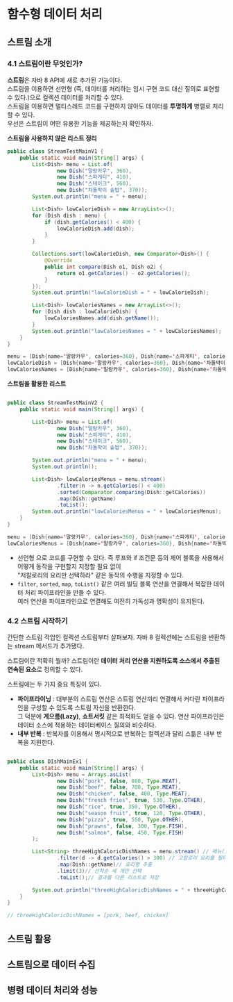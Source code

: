 # 함수형 데이터 처리

## 스트림 소개
  
### 4.1 스트림이란 무엇인가?
**스트림**은 자바 8 API에 새로 추가된 기능이다.  
스트림을 이용하면 선언형 (즉, 데이터를 처리하는 임시 구현 코드 대신 질의로 표현할 수 있다.)으로 컬렉션 데이터를 처리할 수 있다.  
스트림을 이용하면 멀티스레드 코드를 구현하지 않아도 데이터를 **투명하게** 병렬로 처리할 수 있다.  
우선은 스트림이 어떤 유용한 기능을 제공하는지 확인하자.  

**스트림을 사용하지 않은 리스트 정리**  
```java
public class StreamTestMainV1 {
    public static void main(String[] args) {
        List<Dish> menu = List.of(
                new Dish("말랑카우", 360),
                new Dish("스파게티", 410),
                new Dish("스테이크", 560),
                new Dish("차돌박이 솥밥", 370));
        System.out.println("menu = " + menu);

        List<Dish> lowCalorieDish = new ArrayList<>();
        for (Dish dish : menu) {
            if (dish.getCalories() < 400) {
                lowCalorieDish.add(dish);
            }
        }

        Collections.sort(lowCalorieDish, new Comparator<Dish>() {
            @Override
            public int compare(Dish o1, Dish o2) {
                return o1.getCalories() - o2.getCalories();
            }
        });
        System.out.println("lowCalorieDish = " + lowCalorieDish);

        List<Dish> lowCaloriesNames = new ArrayList<>();
        for (Dish dish : lowCalorieDish) {
            lowCaloriesNames.add(dish.getName());
        }
        System.out.println("lowCaloriesNames = " + lowCaloriesNames);
    }
}
```
```java
menu = [Dish{name='말랑카우', calories=360}, Dish{name='스파게티', calories=410}, Dish{name='스테이크', calories=560}, Dish{name='차돌박이 솥밥', calories=370}]
lowCalorieDish = [Dish{name='말랑카우', calories=360}, Dish{name='차돌박이 솥밥', calories=370}]
lowCaloriesNames = [Dish{name='말랑카우', calories=360}, Dish{name='차돌박이 솥밥', calories=370}]
```
  
**스트림을 활용한 리스트**  
```java

public class StreamTestMainV2 {
    public static void main(String[] args) {

        List<Dish> menu = List.of(
                new Dish("말랑카우", 360),
                new Dish("스파게티", 410),
                new Dish("스테이크", 560),
                new Dish("차돌박이 솥밥", 370));

        System.out.println("menu = " + menu);
        System.out.println();

        List<Dish> lowCaloriesMenus = menu.stream()
                .filter(n -> n.getCalories() < 400)
                .sorted(Comparator.comparing(Dish::getCalories))
                .map(Dish::getName)
                .toList();
        System.out.println("lowCaloriesMenus = " + lowCaloriesMenus);
    }
}
```  
```java
menu = [Dish{name='말랑카우', calories=360}, Dish{name='스파게티', calories=410}, Dish{name='스테이크', calories=560}, Dish{name='차돌박이 솥밥', calories=370}]
lowCaloriesMenus = [Dish{name='말랑카우', calories=360}, Dish{name='차돌박이 솥밥', calories=370}]
```

- 선언형 으로 코드를 구현할 수 있다. 즉 루프와 if 조건문 등의 제어 블록을 사용해서 어떻게 동작을 구현할지 지정할 필요 없이  
"저칼로리의 요리만 선택하라" 같은 동작의 수행을 지정할 수 있다. 
- `filter`, `sorted`, `map`, `toList()` 같은 여러 빌딩 블록 연산을 연결해서 복잡한 데이터 처리 파이프라인을 만들 수 있다.  
여러 연산을 파이프라인으로 연결해도 여전히 가독성과 명확성이 유지된다.  
  
### 4.2 스트림 시작하기
  
간단한 스트림 작업인 컬렉션 스트림부터 살펴보자. 자바 8 컬렉션에는 스트림을 반환하는 stream 메서드가 추가됐다.  

스트림이란 적확히 뭘까? 스트림이란 **데이터 처리 연산을 지원하도록 소스에서 추출된 연속된 요소**로 정의할 수 있다.  
  
스트림에는 두 가지 중요 특징이 있다.  
- **파이프라이닝** : 대부분의 스트림 연산은 스트림 연산끼리 연결해서 커다란 파이프라인을 구성할 수 있도록 스트림 자신을 반환한다.  
그 덕분에 **게으름(Lazy)**, **쇼트서킷** 같은 최적화도 얻을 수 있다. 연산 파이프라인은 데이터 소스에 적용하는 데이터베이스 질의와 비슷하다.  
- **내부 반복** : 반복자를 이용해서 명시적으로 반복하는 컬렉션과 달리 스틂은 내부 반복을 지원한다.  
  
```java

public class DIshMainEx1 {
    public static void main(String[] args) {
        List<Dish> menu = Arrays.asList(
                new Dish("pork", false, 800, Type.MEAT),
                new Dish("beef", false, 700, Type.MEAT),
                new Dish("chicken", false, 400, Type.MEAT),
                new Dish("french fries", true, 530, Type.OTHER),
                new Dish("rice", true, 350, Type.OTHER),
                new Dish("season fruit", true, 120, Type.OTHER),
                new Dish("pizza", true, 550, Type.OTHER),
                new Dish("prawns", false, 300, Type.FISH),
                new Dish("salmon", false, 450, Type.FISH)
        );

        List<String> threeHighCaloricDishNames = menu.stream() // 메뉴(요리 리스트)에서 스트림을 얻는다.
                .filter(d -> d.getCalories() > 300) // 고칼로리 요리를 필터링한다.
                .map(Dish::getName)// 요리명 추출
                .limit(3)// 선착순 세 개만 선택
                .toList();// 결과를 다른 리스트로 저장

        System.out.println("threeHighCaloricDishNames = " + threeHighCaloricDishNames);
    }
}

// threeHighCaloricDishNames = [pork, beef, chicken]
```

## 스트림 활용

## 스트림으로 데이터 수집

## 병령 데이터 처리와 성능
